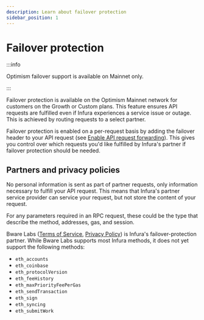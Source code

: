 ```yaml
---
description: Learn about failover protection
sidebar_position: 1
---
```


# Failover protection

:::info

Optimism failover support is available on Mainnet only.

:::

Failover protection is available on the Optimism Mainnet network for customers on the Growth or Custom plans.
This feature ensures API requests are fulfilled even if Infura experiences a service issue or
outage. This is achieved by routing requests to a select partner.

Failover protection is enabled on a per-request basis by adding the failover header to your API
request (see [Enable API request forwarding](../how-to/failover-protection-imp-optimism.md)). This gives
you control over which requests you'd like fulfilled by Infura's partner if failover protection should be needed.

## Partners and privacy policies

No personal information is sent as part of partner requests, only information necessary to fulfill
your API request. This means that Infura's partner service provider can service your request, but not
store the content of your request.

For any parameters required in an RPC request, these could be the type that describe the method,
addresses, gas, and session.

Bware Labs ([Terms of Service](https://bwarelabs.com/terms), [Privacy Policy](https://bwarelabs.com/privacy)) is
Infura's failover-protection partner. While Bware Labs supports most Infura methods, it does not yet support
the following methods:

- `eth_accounts`
- `eth_coinbase`
- `eth_protocolVersion`
- `eth_feeHistory`
- `eth_maxPriorityFeePerGas`
- `eth_sendTransaction`
- `eth_sign`
- `eth_syncing`
- `eth_submitWork`